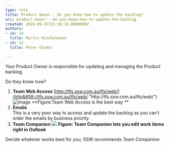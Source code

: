 ```yaml
---
type: rule
title: Product Owner - Do you know how to update the backlog?
uri: product-owner---do-you-know-how-to-update-the-backlog
created: 2010-09-15T15:18:19.0000000Z
authors:
- id: 14
  title: Martin Hinshelwood
- id: 12
  title: Peter Gfader

---
```



Your Product Owner is responsible for updating and managing the Product backlog.

Do they know how?

1. **Team Web Access**
[http://tfs.ssw.com.au/tfs/web/](http&#58;//tfs.ssw.com.au/tfs/web/ "http&#58;//tfs.ssw.com.au/tfs/web/")
![image](/Management/RulesToBetterScrumUsingTFS/PublishingImages/RulesScrumUpdateBacklogGood.jpg "image")
**Figure:Team Web Access is the best way
**
2. **Emails**
<br>    This is a very poor way to access and update the backlog as you can’t order the emails by business priority.
3. **Team Companion**
![](/Management/RulesToBetterScrumUsingTFS/PublishingImages/RulesScrumUpdateBacklogBest.jpg)
**Figure: Team Companion lets you edit work items right in Outlook**


Decide whatever works best for you; SSW recommends Team Companion

